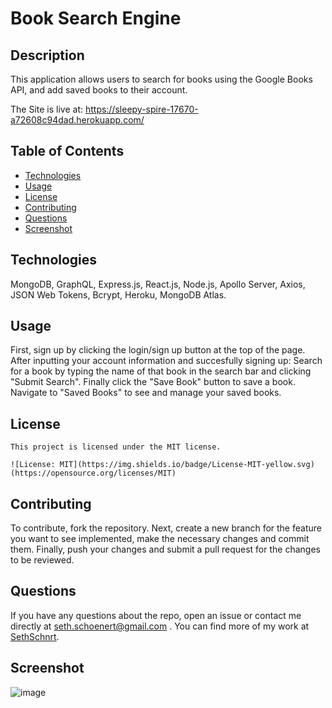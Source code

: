 # Book Search Engine

  ## Description

This application allows users to search for books using the Google Books API, and add saved books to their account.

The Site is live at: https://sleepy-spire-17670-a72608c94dad.herokuapp.com/

## Table of Contents 

- [Technologies](#Technologies)
- [Usage](#usage)
- [License](#license)
- [Contributing](#contributing)
- [Questions](#questions)
- [Screenshot](#Screenshot)

## Technologies

 MongoDB, GraphQL, Express.js, React.js, Node.js, Apollo Server, Axios, JSON Web Tokens, Bcrypt, Heroku, MongoDB Atlas.

## Usage 

First, sign up by clicking the login/sign up button at the top of the page. After inputting your account information and succesfully signing up: Search for a book by typing the name of that book in the search bar and clicking "Submit Search". Finally click the "Save Book" button to save a book. Navigate to "Saved Books" to see and manage your saved books.

## License
  
    This project is licensed under the MIT license. 
      
    ![License: MIT](https://img.shields.io/badge/License-MIT-yellow.svg) (https://opensource.org/licenses/MIT)

## Contributing

To contribute, fork the repository. Next, create a new branch for the feature you want to see implemented, make the necessary changes and commit them. Finally, push your changes and submit a pull request for the changes to be reviewed.

## Questions

If you have any questions about the repo, open an issue or contact me directly at seth.schoenert@gmail.com . You can find more of my work at [SethSchnrt](https://github.com/SethSchnrt/).

## Screenshot 
![image](https://github.com/sethschnrt/book-search-gql/assets/127680441/58b8d965-e089-469c-9a86-72481416e9d2)

